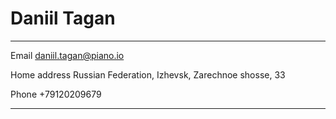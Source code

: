 Daniil Tagan
============

-------------------     ----------------------------

Email                    daniil.tagan@piano.io

Home address             Russian Federation, Izhevsk, Zarechnoe shosse, 33

Phone                    +79120209679 

-------------------     ----------------------------
